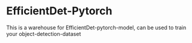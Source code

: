 # EfficientDet-Pytorch
This is a warehouse for EfficientDet-pytorch-model, can be used to train your object-detection-dataset
